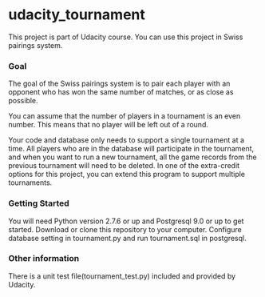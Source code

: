 # udacity_tournament
This project is part of Udacity course. You can use this project in Swiss pairings system.

### Goal
The goal of the Swiss pairings system is to pair each player with an opponent who has won the same number of matches, or as close as possible.

You can assume that the number of players in a tournament is an even number. This means that no player will be left out of a round.

Your code and database only needs to support a single tournament at a time. All players who are in the database will participate in the tournament, and when you want to run a new tournament, all the game records from the previous tournament will need to be deleted. In one of the extra-credit options for this project, you can extend this program to support multiple tournaments.

### Getting Started
You will need Python version 2.7.6 or up and Postgresql 9.0 or up to get started. Download or clone this repository to your computer. Configure database setting in tournament.py and run tournament.sql in postgresql. 

### Other information
There is a unit test file(tournament_test.py) included and provided by Udacity.
